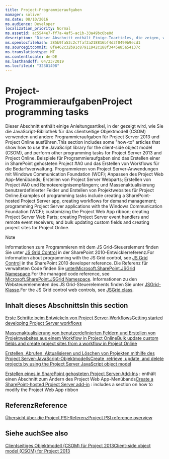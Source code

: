```yaml
---
title: Project-Programmieraufgaben
manager: soliver
ms.date: 08/10/2016
ms.audience: Developer
localization_priority: Normal
ms.assetid: ac5544e7-ff7a-4af5-ac1b-33a49bc6be0d
description: 'Dieser Abschnitt enthält Einige-Toarticles, die zeigen, wie Sie die JavaScript-Bibliothek für das clientseitige Objektmodell (CSOM) verwenden und andere Programmieraufgaben für Project Server 2013 und Project Online ausführen. Beispiele für Programmieraufgaben sind das Erstellen einer in SharePoint gehosteten Project #A0 und das Erstellen von Workflows für die Bedarfsverwaltung. Programmieren von Project Server-Anwendungen mit Windows Communication Foundation (WCF); Anpassen des Project Web App-Menübands; Erstellen von Project Server Webparts; Erstellen von Project #A0 und Remoteereignisempfängern; und Massenaktualisierung benutzerdefinierter Felder und Erstellen von Projektwebsites für Project Online.'
ms.openlocfilehash: 385b9fa53c2c7faf2a218816bf4d3f0499b9ecd1
ms.sourcegitcommit: 8fe462c32b91c87911942c188f3445e85a54137c
ms.translationtype: MT
ms.contentlocale: de-DE
ms.lasthandoff: 04/23/2019
ms.locfileid: "32301498"
---
```

# <a name="project-programming-tasks"></a><span data-ttu-id="4286e-104">Project-Programmieraufgaben</span><span class="sxs-lookup"><span data-stu-id="4286e-104">Project programming tasks</span></span>

<span data-ttu-id="4286e-105">Dieser Abschnitt enthält einige Anleitungsartikel, in der gezeigt wird, wie Sie die JavaScript-Bibliothek für das clientseitige Objektmodell (CSOM) verwenden und andere Programmieraufgaben für Project Server 2013 und Project Online ausführen.</span><span class="sxs-lookup"><span data-stu-id="4286e-105">This section includes some "how-to" articles that show how to use the JavaScript library for the client-side object model (CSOM), and perform other programming tasks for Project Server 2013 and Project Online.</span></span> <span data-ttu-id="4286e-106">Beispiele für Programmieraufgaben sind das Erstellen einer in SharePoint gehosteten Project #A0 und das Erstellen von Workflows für die Bedarfsverwaltung. Programmieren von Project Server-Anwendungen mit Windows Communication Foundation (WCF); Anpassen des Project Web App-Menübands; Erstellen von Project Server Webparts; Erstellen von Project #A0 und Remoteereignisempfängern; und Massenaktualisierung benutzerdefinierter Felder und Erstellen von Projektwebsites für Project Online.</span><span class="sxs-lookup"><span data-stu-id="4286e-106">Examples of programming tasks include creating a SharePoint-hosted Project Server app, creating workflows for demand management; programming Project Server applications with the Windows Communication Foundation (WCF); customizing the Project Web App ribbon; creating Project Server Web Parts; creating Project Server event handlers and remote event receivers; and bulk updating custom fields and creating project sites for Project Online.</span></span>
  
> [!NOTE]
> <span data-ttu-id="4286e-107">Informationen zum Programmieren mit dem JS Grid-Steuerelement finden Sie unter [JS Grid Control](https://msdn.microsoft.com/library/ee535898%28office.14%29.aspx) in der SharePoint 2010-Entwicklerreferenz.</span><span class="sxs-lookup"><span data-stu-id="4286e-107">For information about programming with the JS Grid control, see [JS Grid Control](https://msdn.microsoft.com/library/ee535898%28office.14%29.aspx) in the SharePoint 2010 developer reference.</span></span> <span data-ttu-id="4286e-108">Die Referenz für verwalteten Code finden Sie [ unterMicrosoft.SharePoint.JSGrid Namespace](https://msdn.microsoft.com/library/microsoft.sharepoint.jsgrid%28Office.15%29.aspx).</span><span class="sxs-lookup"><span data-stu-id="4286e-108">For the managed code reference, see [Microsoft.SharePoint.JSGrid Namespace](https://msdn.microsoft.com/library/microsoft.sharepoint.jsgrid%28Office.15%29.aspx).</span></span> <span data-ttu-id="4286e-109">Informationen zu den Websteuerelementen des JS Grid-Steuerelements finden Sie unter [JSGrid-Klasse](https://msdn.microsoft.com/library/microsoft.sharepoint.webcontrols.jsgrid%28Office.15%29.aspx).</span><span class="sxs-lookup"><span data-stu-id="4286e-109">For the JS Grid control web controls, see [JSGrid class](https://msdn.microsoft.com/library/microsoft.sharepoint.webcontrols.jsgrid%28Office.15%29.aspx).</span></span> 
  
## <a name="in-this-section"></a><span data-ttu-id="4286e-110">Inhalt dieses Abschnitts</span><span class="sxs-lookup"><span data-stu-id="4286e-110">In this section</span></span>

[<span data-ttu-id="4286e-111">Erste Schritte beim Entwickeln von Project Server-Workflows</span><span class="sxs-lookup"><span data-stu-id="4286e-111">Getting started developing Project Server workflows</span></span>](getting-started-developing-project-server-workflows.md)
  
[<span data-ttu-id="4286e-112">Massenaktualisierung von benutzerdefinierten Feldern und Erstellen von Projektwebsites aus einem Workflow in Project Online</span><span class="sxs-lookup"><span data-stu-id="4286e-112">Bulk update custom fields and create project sites from a workflow in Project Online</span></span>](bulk-update-custom-fields-and-create-project-sites-from-workflow-in-project.md)
  
[<span data-ttu-id="4286e-113">Erstellen, Abrufen, Aktualisieren und Löschen von Projekten mithilfe des Project Server-JavaScript-Objektmodells</span><span class="sxs-lookup"><span data-stu-id="4286e-113">Create, retrieve, update, and delete projects by using the Project Server JavaScript object model</span></span>](create-retrieve-update-delete-projects-using-project-server-javascript.md)
  
<span data-ttu-id="4286e-114">[Erstellen eines in SharePoint gehosteten Project Server-Add-Ins](create-a-sharepoint-hosted-project-server-add-in.md) : enthält einen Abschnitt zum Ändern des Project Web App-Menübands</span><span class="sxs-lookup"><span data-stu-id="4286e-114">[Create a SharePoint-hosted Project Server add-in](create-a-sharepoint-hosted-project-server-add-in.md) : includes a section on how to modify the Project Web App ribbon</span></span> 
  
## <a name="reference"></a><span data-ttu-id="4286e-115">Referenz</span><span class="sxs-lookup"><span data-stu-id="4286e-115">Reference</span></span>

[<span data-ttu-id="4286e-116">Übersicht über die Project PSI-Referenz</span><span class="sxs-lookup"><span data-stu-id="4286e-116">Project PSI reference overview</span></span>](project-psi-reference-overview.md)
  
## <a name="see-also"></a><span data-ttu-id="4286e-117">Siehe auch</span><span class="sxs-lookup"><span data-stu-id="4286e-117">See also</span></span>



[<span data-ttu-id="4286e-118">Clientseitiges Objektmodell (CSOM) für Project 2013</span><span class="sxs-lookup"><span data-stu-id="4286e-118">Client-side object model (CSOM) for Project 2013</span></span>](client-side-object-model-csom-for-project-2013.md)

